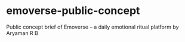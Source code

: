 # emoverse-public-concept
Public concept brief of Emoverse – a daily emotional ritual platform by Aryaman R B
